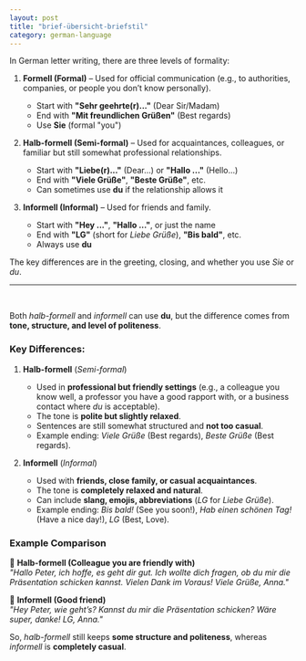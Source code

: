 ```yaml
---
layout: post
title: "brief-übersicht-briefstil"
category: german-language
---
```


In German letter writing, there are three levels of formality:  

1. **Formell (Formal)** – Used for official communication (e.g., to authorities, companies, or people you don’t know personally).  
   - Start with **"Sehr geehrte(r)..."** (Dear Sir/Madam)  
   - End with **"Mit freundlichen Grüßen"** (Best regards)  
   - Use **Sie** (formal "you")  

2. **Halb-formell (Semi-formal)** – Used for acquaintances, colleagues, or familiar but still somewhat professional relationships.  
   - Start with **"Liebe(r)..."** (Dear...) or **"Hallo ..."** (Hello...)  
   - End with **"Viele Grüße"**, **"Beste Grüße"**, etc.  
   - Can sometimes use **du** if the relationship allows it  

3. **Informell (Informal)** – Used for friends and family.  
   - Start with **"Hey ..."**, **"Hallo ..."**, or just the name  
   - End with **"LG"** (short for *Liebe Grüße*), **"Bis bald"**, etc.  
   - Always use **du**  

The key differences are in the greeting, closing, and whether you use *Sie* or *du*.

---
<br>

Both *halb-formell* and *informell* can use **du**, but the difference comes from **tone, structure, and level of politeness**.  

### Key Differences:  

1. **Halb-formell** (*Semi-formal*)  
   - Used in **professional but friendly settings** (e.g., a colleague you know well, a professor you have a good rapport with, or a business contact where *du* is acceptable).  
   - The tone is **polite but slightly relaxed**.  
   - Sentences are still somewhat structured and **not too casual**.  
   - Example ending: *Viele Grüße* (Best regards), *Beste Grüße* (Best regards).  

2. **Informell** (*Informal*)  
   - Used with **friends, close family, or casual acquaintances**.  
   - The tone is **completely relaxed and natural**.  
   - Can include **slang, emojis, abbreviations** (*LG* for *Liebe Grüße*).  
   - Example ending: *Bis bald!* (See you soon!), *Hab einen schönen Tag!* (Have a nice day!), *LG* (Best, Love).  

### Example Comparison  

💼 **Halb-formell (Colleague you are friendly with)**  
*"Hallo Peter, ich hoffe, es geht dir gut. Ich wollte dich fragen, ob du mir die Präsentation schicken kannst. Vielen Dank im Voraus! Viele Grüße, Anna."*  

👫 **Informell (Good friend)**  
*"Hey Peter, wie geht’s? Kannst du mir die Präsentation schicken? Wäre super, danke! LG, Anna."*  

So, *halb-formell* still keeps **some structure and politeness**, whereas *informell* is **completely casual**.